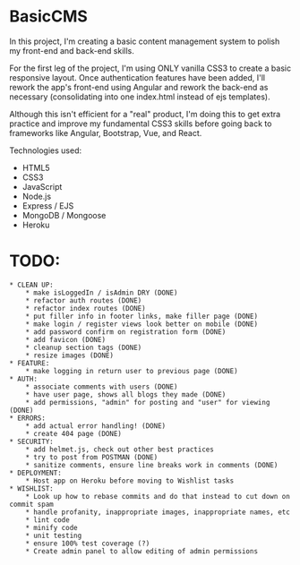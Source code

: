 # BasicCMS

In this project, I'm creating a basic content management system to polish my front-end and back-end skills.

For the first leg of the project, I'm using ONLY vanilla CSS3 to create a basic responsive layout. Once authentication features have been added, I'll rework the app's front-end using Angular and rework the back-end as necessary (consolidating into one index.html instead of ejs templates).

Although this isn't efficient for a "real" product, I'm doing this to get extra practice and improve my fundamental CSS3 skills before going back to frameworks like Angular, Bootstrap, Vue, and React.

Technologies used:
* HTML5
* CSS3
* JavaScript
* Node.js
* Express / EJS
* MongoDB / Mongoose
* Heroku

# TODO:
	* CLEAN UP:
		* make isLoggedIn / isAdmin DRY (DONE)
		* refactor auth routes (DONE)
		* refactor index routes (DONE)
		* put filler info in footer links, make filler page (DONE)
		* make login / register views look better on mobile (DONE)
		* add password confirm on registration form (DONE)
		* add favicon (DONE)
		* cleanup section tags (DONE)
		* resize images (DONE)
	* FEATURE:
		* make logging in return user to previous page (DONE)
	* AUTH:
		* associate comments with users (DONE)
		* have user page, shows all blogs they made (DONE)
		* add permissions, "admin" for posting and "user" for viewing (DONE)
	* ERRORS:
		* add actual error handling! (DONE)
		* create 404 page (DONE)
	* SECURITY:
		* add helmet.js, check out other best practices
		* try to post from POSTMAN (DONE)
		* sanitize comments, ensure line breaks work in comments (DONE)
	* DEPLOYMENT:
		* Host app on Heroku before moving to Wishlist tasks
	* WISHLIST:
		* Look up how to rebase commits and do that instead to cut down on commit spam
		* handle profanity, inappropriate images, inappropriate names, etc
		* lint code
		* minify code
		* unit testing
		* ensure 100% test coverage (?)
		* Create admin panel to allow editing of admin permissions